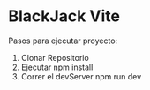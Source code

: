 # BlackJack Vite

Pasos para ejecutar proyecto:

1. Clonar Repositorio
2. Ejecutar npm install
3. Correr el devServer  npm run dev